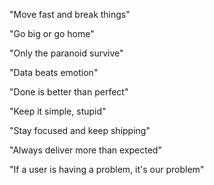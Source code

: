 "Move fast and break things"

"Go big or go home"

"Only the paranoid survive"

"Data beats emotion"

"Done is better than perfect"

"Keep it simple, stupid"

"Stay focused and keep shipping"

"Always deliver more than expected"

"If a user is having a problem, it's our problem"
